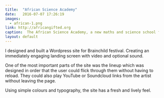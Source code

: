 ```yaml
---
title:  "African Science Academy"
date:   2016-07-07 17:26:19
images: 
  - african-1.png
link: http://africangifted.org
caption:  The African Science Academy, a new maths and science school for gifted girls in Africa needed their website brought up to speed with their new brand. I improved their standard Wordpress theme to fit with brand guidelines and improve usability.
layout: default
---
```

I designed and built a Wordpress site for Brainchild festival. Creating an immediately engaging landing screen with video and optional sound. 

One of the most important parts of the site was the lineup which was designed in order that the user could flick through them without having to reload. They could also play YouTube or Soundcloud links from the artist without leaving the page.

Using simple colours and typography, the site has a fresh and lively feel.